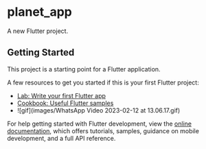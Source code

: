 # planet_app

A new Flutter project.

## Getting Started

This project is a starting point for a Flutter application.

A few resources to get you started if this is your first Flutter project:

- [Lab: Write your first Flutter app](https://docs.flutter.dev/get-started/codelab)
- [Cookbook: Useful Flutter samples](https://docs.flutter.dev/cookbook)
- ![gif](images/WhatsApp Video 2023-02-12 at 13.06.17.gif)

For help getting started with Flutter development, view the
[online documentation](https://docs.flutter.dev/), which offers tutorials,
samples, guidance on mobile development, and a full API reference.
